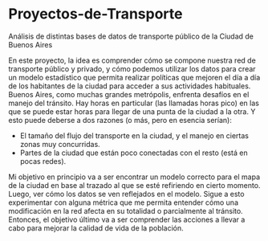 # Proyectos-de-Transporte
Análisis de distintas bases de datos de transporte público de la Ciudad de Buenos Aires

En este proyecto, la idea es comprender cómo se compone nuestra red de transporte público y privado, y cómo podemos utilizar los datos para crear un modelo estadístico que permita realizar políticas que mejoren el día a día de los habitantes de la ciudad para acceder a sus actividades habituales. 
Buenos Aires, como muchas grandes metrópolis, enfrenta desafíos en el manejo del tránsito. Hay horas en particular (las llamadas horas pico) en las que se puede estar horas para llegar de una punta de la ciudad a la otra. Y esto puede deberse a dos razones (o más, pero en esencia serían):
- El tamaño del flujo del transporte en la ciudad, y el manejo en ciertas zonas muy concurridas.
- Partes de la ciudad que están poco conectadas con el resto (está en pocas redes).

Mi objetivo en principio va a ser encontrar un modelo correcto para el mapa de la ciudad en base al trazado al que se esté refiriendo en cierto momento. Luego, ver cómo los datos se ven reflejados en el modelo. Sigue a esto experimentar con alguna métrica que me permita entender cómo una modificación en la red afecta en su totalidad o parcialmente al tránsito. Entonces, el objetivo último va a ser comprender las acciones a llevar a cabo para mejorar la calidad de vida de la población.
